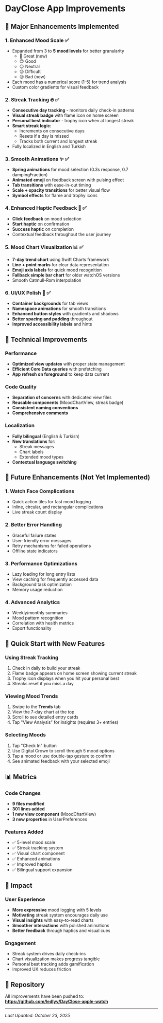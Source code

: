 # DayClose App Improvements

## 🎉 Major Enhancements Implemented

### 1. **Enhanced Mood Scale** ✅
- Expanded from 3 to **5 mood levels** for better granularity
  - 🤩 Great (new)
  - 😊 Good
  - 😐 Neutral
  - 😔 Difficult
  - 😢 Bad (new)
- Each mood has a numerical score (1-5) for trend analysis
- Custom color gradients for visual feedback

### 2. **Streak Tracking** 🔥 ✅
- **Consecutive day tracking** - monitors daily check-in patterns
- **Visual streak badge** with flame icon on home screen
- **Personal best indicator** - trophy icon when at longest streak
- **Smart streak logic**:
  - Increments on consecutive days
  - Resets if a day is missed
  - Tracks both current and longest streak
- Fully localized in English and Turkish

### 3. **Smooth Animations** ✨ ✅
- **Spring animations** for mood selection (0.3s response, 0.7 dampingFraction)
- **Animated emoji** on feedback screen with pulsing effect
- **Tab transitions** with ease-in-out timing
- **Scale + opacity transitions** for better visual flow
- **Symbol effects** for flame and trophy icons

### 4. **Enhanced Haptic Feedback** 📳 ✅
- **Click feedback** on mood selection
- **Start haptic** on confirmation
- **Success haptic** on completion
- Contextual feedback throughout the user journey

### 5. **Mood Chart Visualization** 📊 ✅
- **7-day trend chart** using Swift Charts framework
- **Line + point marks** for clear data representation
- **Emoji axis labels** for quick mood recognition
- **Fallback simple bar chart** for older watchOS versions
- Smooth Catmull-Rom interpolation

### 6. **UI/UX Polish** 🎨 ✅
- **Container backgrounds** for tab views
- **Namespace animations** for smooth transitions
- **Enhanced button styles** with gradients and shadows
- **Better spacing and padding** throughout
- **Improved accessibility labels** and hints

## 📱 Technical Improvements

### Performance
- **Optimized view updates** with proper state management
- **Efficient Core Data queries** with prefetching
- **App refresh on foreground** to keep data current

### Code Quality
- **Separation of concerns** with dedicated view files
- **Reusable components** (MoodChartView, streak badge)
- **Consistent naming conventions**
- **Comprehensive comments**

### Localization
- **Fully bilingual** (English & Turkish)
- **New translations** for:
  - Streak messages
  - Chart labels
  - Extended mood types
- **Contextual language switching**

## 🔮 Future Enhancements (Not Yet Implemented)

### 1. Watch Face Complications
- Quick action tiles for fast mood logging
- Inline, circular, and rectangular complications
- Live streak count display

### 2. Better Error Handling
- Graceful failure states
- User-friendly error messages
- Retry mechanisms for failed operations
- Offline state indicators

### 3. Performance Optimizations
- Lazy loading for long entry lists
- View caching for frequently accessed data
- Background task optimization
- Memory usage reduction

### 4. Advanced Analytics
- Weekly/monthly summaries
- Mood pattern recognition
- Correlation with health metrics
- Export functionality

## 🚀 Quick Start with New Features

### Using Streak Tracking
1. Check in daily to build your streak
2. Flame badge appears on home screen showing current streak
3. Trophy icon displays when you hit your personal best
4. Streaks reset if you miss a day

### Viewing Mood Trends
1. Swipe to the **Trends** tab
2. View the 7-day chart at the top
3. Scroll to see detailed entry cards
4. Tap "View Analysis" for insights (requires 3+ entries)

### Selecting Moods
1. Tap "Check In" button
2. Use Digital Crown to scroll through 5 mood options
3. Tap a mood or use double-tap gesture to confirm
4. See animated feedback with your selected emoji

## 📊 Metrics

### Code Changes
- **9 files modified**
- **301 lines added**
- **1 new view component** (MoodChartView)
- **3 new properties** in UserPreferences

### Features Added
- ✅ 5-level mood scale
- ✅ Streak tracking system
- ✅ Visual chart component
- ✅ Enhanced animations
- ✅ Improved haptics
- ✅ Bilingual support expansion

## 🎯 Impact

### User Experience
- **More expressive** mood logging with 5 levels
- **Motivating** streak system encourages daily use
- **Visual insights** with easy-to-read charts
- **Smoother interactions** with polished animations
- **Better feedback** through haptics and visual cues

### Engagement
- Streak system drives daily check-ins
- Chart visualization makes progress tangible
- Personal best tracking adds gamification
- Improved UX reduces friction

## 🔗 Repository
All improvements have been pushed to:
**https://github.com/ledlyy/DayClose-apple-watch**

---

*Last Updated: October 23, 2025*

